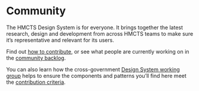 # Community

The HMCTS Design System is for everyone. It brings together the latest research, design and development from across HMCTS teams to make sure it’s representative and relevant for its users.

Find out [how to contribute](how-you-can-contribute), or see what people are currently working on in the [community backlog](backlog).

You can also learn how the cross-government [Design System working group](design-system-working-group) helps to ensure the components and patterns you’ll find here meet the [contribution criteria](contribution-criteria).
